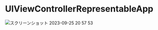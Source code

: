 # UIViewControllerRepresentableApp

![スクリーンショット 2023-09-25 20 57 53](https://github.com/AdamYoneda/UIViewControllerRepresentableApp/assets/112159367/bc36ec77-557e-4adc-a7b9-28be139ce4ce)
